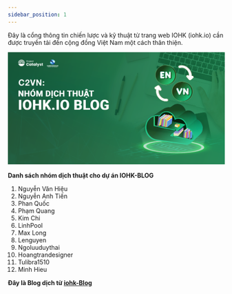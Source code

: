 ```yaml
---
sidebar_position: 1
---
```


Đây là cổng thông tin chiến lược và kỹ thuật từ trang web IOHK (iohk.io) cần được truyền tải đến cộng đồng Việt Nam một cách thân thiện.


![](img/Dich-thuat.png)


**Danh sách nhóm dịch thuật cho dự án IOHK-BLOG**

1. Nguyễn Văn Hiệu 
2. Nguyễn Anh Tiến
3. Phan Quốc
4. Phạm Quang
5. Kim Chi
6. LinhPool
7. Max Long
8. Lenguyen
9. Ngoluuduythai
10. Hoangtrandesigner
11. Tulibra1510
12. Minh Hieu

**Đây là Blog dịch từ [iohk-Blog](https://iohk.io/en/blog/posts/page-1/)**
